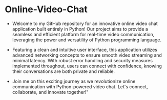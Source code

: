 # Online-Video-Chat
- Welcome to my GitHub repository for an innovative online video chat application built entirely in Python! Our project aims to provide a seamless and efficient platform for real-time video communication, leveraging the power and versatility of Python programming language.

- Featuring a clean and intuitive user interface, this application utilizes advanced networking concepts to ensure smooth video streaming and minimal latency. With robust error handling and security measures implemented throughout, users can connect with confidence, knowing their conversations are both private and reliable.
- Join me on this exciting journey as we revolutionize online communication with Python-powered video chat. Let's connect, collaborate, and innovate together!"
